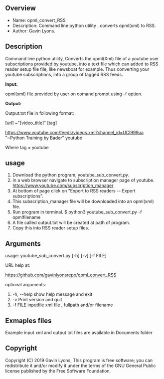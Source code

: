 Overview
--------------------------------------------
* Name: opml_convert_RSS
* Description: Command line python utility , converts opml(xml) to RSS.
* Author: Gavin Lyons.


Description
---------

Command line python utility, 
Converts the opml(Xml) file of a youtube user subscriptions provided by youtube, 
into a text file which can added to RSS reader setup file 
file, like newsboat for example. Thus converting your youtube subscriptions,
into a group of tagged RSS feeds.

**Input:**

opml(xml) file provided by user on comand prompt using -f option.

**Output:**

Output.txt file in following format:

[url] ~"[video_title]" [tag]

https://www.youtube.com/feeds/videos.xml?channel_id=UCI999ua  "~Python Training by Bader"  youtube

Where tag = youtube

usage
--------

1. Download the python program, youtube_sub_convert.py.
2. In a web browser navigate to subscription manager page of youtube.
https://www.youtube.com/subscription_manager
3. At bottom of page click on "Export to RSS readers -- Export subscriptions".
4. This subscription_manager file will be downloaded into an opml(xml) file.
5. Run program in terminal. $ python3 youtube_sub_convert.py -f opmlfilename
6. A file called output.txt will be created at path of program. 
7. Copy this into RSS reader setup files.
 
 
Arguments
-------------

usage: youtube_sub_convert.py [-h] [-v] [-f FILE]

URL help at: 

https://github.com/gavinlyonsrepo/opml_convert_RSS

optional arguments:

1.  -h, --help  show  help message and exit
2.  -v          Print version and quit
3.   -f FILE     inputfile xml file , fullpath and/or filename


Exmaples files
--------------------
Example input xml and output txt files are available in Documents folder

Copyright
-------------------

Copyright (C) 2019 Gavin Lyons, This program is free software; 
you can redistribute it and/or modify it under the terms of the 
GNU General Public license published by the Free Software Foundation.

